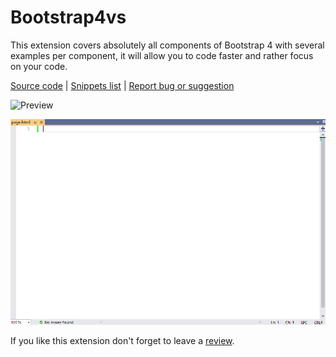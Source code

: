 # Bootstrap4vs

This extension covers absolutely all components of Bootstrap 4 with several examples per component, it will allow you to code faster and rather focus on your code. 

[Source code](https://github.com/oufly/Bootstrap4vs) | [Snippets list](https://github.com/oufly/Bootstrap4vs/blob/master/SnippetsDocs.md) | [Report bug or suggestion](https://github.com/oufly/Bootstrap4vs/issues) 

![Preview](preview.png)

![Demo.gif](Demo.gif)

If you like this extension don't forget to leave a [review](https://marketplace.visualstudio.com/items?itemName=ouali-amar.bootstrap4vs&ssr=false#review-details).
